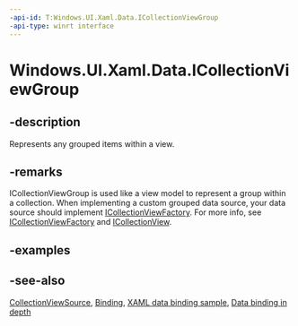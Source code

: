 ```yaml
---
-api-id: T:Windows.UI.Xaml.Data.ICollectionViewGroup
-api-type: winrt interface
---
```


<!-- Interface syntax.
public interface ICollectionViewGroup : 
-->

# Windows.UI.Xaml.Data.ICollectionViewGroup

## -description
Represents any grouped items within a view.

## -remarks
ICollectionViewGroup is used like a view model to represent a group within a collection. When implementing a custom grouped data source, your data source should implement [ICollectionViewFactory](icollectionviewfactory.md). For more info, see [ICollectionViewFactory](icollectionviewfactory.md) and [ICollectionView](icollectionview.md).

## -examples

## -see-also
[CollectionViewSource](collectionviewsource.md), [Binding](binding.md), [XAML data binding sample](https://github.com/Microsoft/Windows-universal-samples/tree/master/Samples/XamlBind), [Data binding in depth](https://docs.microsoft.com/windows/uwp/data-binding/data-binding-in-depth)
